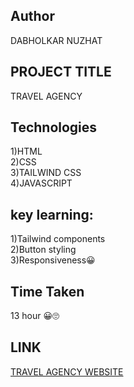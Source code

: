 
## Author
DABHOLKAR NUZHAT

## PROJECT TITLE
TRAVEL AGENCY

## Technologies
1)HTML<br>
2)CSS<br>
3)TAILWIND CSS<br>
4)JAVASCRIPT

## key learning:
1)Tailwind components<br>
2)Button styling<br>
3)Responsiveness😀

## Time Taken
13 hour 😀🙄

## LINK
[TRAVEL AGENCY WEBSITE](https://travelagency12.netlify.app/)                                    
